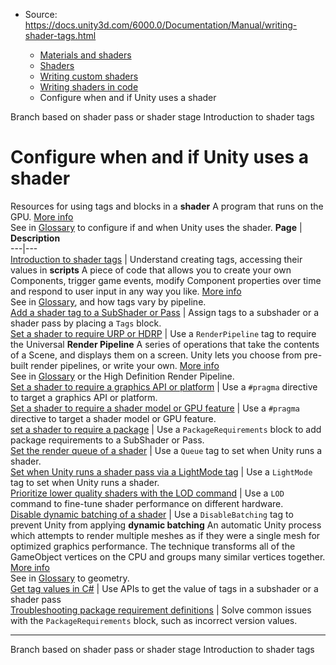 * Source: https://docs.unity3d.com/6000.0/Documentation/Manual/writing-shader-tags.html

  * [Materials and shaders](https://docs.unity3d.com/6000.0/Documentation/Manual/materials-and-shaders.html)
  * [Shaders](https://docs.unity3d.com/6000.0/Documentation/Manual/Shaders.html)
  * [Writing custom shaders](https://docs.unity3d.com/6000.0/Documentation/Manual/writing-custom-shaders.html)
  * [Writing shaders in code](https://docs.unity3d.com/6000.0/Documentation/Manual/shader-writing.html)
  * Configure when and if Unity uses a shader


[](https://docs.unity3d.com/6000.0/Documentation/Manual/shader-branching-pass.html)
Branch based on shader pass or shader stage
[](https://docs.unity3d.com/6000.0/Documentation/Manual/writing-shader-tags-introduction.html)
Introduction to shader tags
# Configure when and if Unity uses a shader
Resources for using tags and blocks in a **shader** A program that runs on the GPU. [More info](https://docs.unity3d.com/6000.0/Documentation/Manual/Shaders.html)  
See in [Glossary](https://docs.unity3d.com/6000.0/Documentation/Manual/Glossary.html#Shader) to configure if and when Unity uses the shader.
**Page** | **Description**  
---|---  
[Introduction to shader tags](https://docs.unity3d.com/6000.0/Documentation/Manual/writing-shader-tags-introduction.html) | Understand creating tags, accessing their values in **scripts** A piece of code that allows you to create your own Components, trigger game events, modify Component properties over time and respond to user input in any way you like. [More info](https://docs.unity3d.com/6000.0/Documentation/Manual/creating-scripts.html)  
See in [Glossary](https://docs.unity3d.com/6000.0/Documentation/Manual/Glossary.html#Scripts), and how tags vary by pipeline.  
[Add a shader tag to a SubShader or Pass](https://docs.unity3d.com/6000.0/Documentation/Manual/add-shader-tag.html) | Assign tags to a subshader or a shader pass by placing a `Tags` block.  
[Set a shader to require URP or HDRP](https://docs.unity3d.com/6000.0/Documentation/Manual/writing-shader-tags-pipeline.html) | Use a `RenderPipeline` tag to require the Universal **Render Pipeline** A series of operations that take the contents of a Scene, and displays them on a screen. Unity lets you choose from pre-built render pipelines, or write your own. [More info](https://docs.unity3d.com/6000.0/Documentation/Manual/render-pipelines.html)  
See in [Glossary](https://docs.unity3d.com/6000.0/Documentation/Manual/Glossary.html#Renderpipeline) or the High Definition Render Pipeline.  
[Set a shader to require a graphics API or platform](https://docs.unity3d.com/6000.0/Documentation/Manual/SL-ShaderCompilationAPIs.html) | Use a `#pragma` directive to target a graphics API or platform.  
[Set a shader to require a shader model or GPU feature](https://docs.unity3d.com/6000.0/Documentation/Manual/SL-ShaderCompileTargets.html) | Use a `#pragma` directive to target a shader model or GPU feature.  
[set a shader to require a package](https://docs.unity3d.com/6000.0/Documentation/Manual/writing-shader-tags-require-package.html) | Use a `PackageRequirements` block to add package requirements to a SubShader or Pass.  
[Set the render queue of a shader](https://docs.unity3d.com/6000.0/Documentation/Manual/writing-shader-tags-set-render-queue.html) | Use a `Queue` tag to set when Unity runs a shader.  
[Set when Unity runs a shader pass via a LightMode tag](https://docs.unity3d.com/6000.0/Documentation/Manual/writing-shader-tags-set-pass.html) | Use a `LightMode` tag to set when Unity runs a shader.  
[Prioritize lower quality shaders with the LOD command](https://docs.unity3d.com/6000.0/Documentation/Manual/writing-shader-prioritize-lower-quality-shaders.html) | Use a `LOD` command to fine-tune shader performance on different hardware.  
[Disable dynamic batching of a shader](https://docs.unity3d.com/6000.0/Documentation/Manual/writing-shader-tags-disable-dynamic-batching.html) | Use a `DisableBatching` tag to prevent Unity from applying **dynamic batching** An automatic Unity process which attempts to render multiple meshes as if they were a single mesh for optimized graphics performance. The technique transforms all of the GameObject vertices on the CPU and groups many similar vertices together. [More info](https://docs.unity3d.com/6000.0/Documentation/Manual/DrawCallBatching.html)  
See in [Glossary](https://docs.unity3d.com/6000.0/Documentation/Manual/Glossary.html#DynamicBatching) to geometry.  
[Get tag values in C#](https://docs.unity3d.com/6000.0/Documentation/Manual/writing-shader-tags-get-tag-value.html) | Use APIs to get the value of tags in a subshader or a shader pass  
[Troubleshooting package requirement definitions](https://docs.unity3d.com/6000.0/Documentation/Manual/writing-shader-tags-require-package-troubleshooting.html) | Solve common issues with the `PackageRequirements` block, such as incorrect version values.  
* * *
[](https://docs.unity3d.com/6000.0/Documentation/Manual/shader-branching-pass.html)
Branch based on shader pass or shader stage
[](https://docs.unity3d.com/6000.0/Documentation/Manual/writing-shader-tags-introduction.html)
Introduction to shader tags
